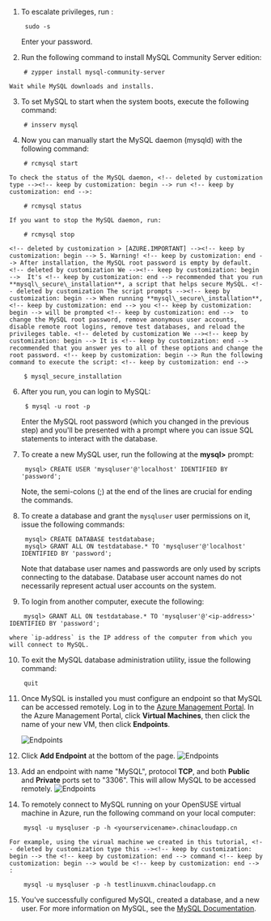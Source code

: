
1. To escalate privileges, <!-- deleted by customization type --><!-- keep by customization: begin --> run <!-- keep by customization: end -->:

		sudo -s

	Enter your password.

<!-- deleted by customization
2. To install MySQL Community Server edition, type:
-->
<!-- keep by customization: begin -->
2. Run the following command to install MySQL Community Server edition:
<!-- keep by customization: end -->

		# zypper install mysql-community-server

	Wait while MySQL downloads and installs.
<!-- deleted by customization

3. To set MySQL to start when the system boots, type:
-->
<!-- keep by customization: begin -->
3. To set MySQL to start when the system boots, execute the following command:
<!-- keep by customization: end -->

		# insserv mysql
<!-- deleted by customization

4. Start the MySQL daemon (mysqld) manually with this command:
-->
<!-- keep by customization: begin -->
4. Now you can manually start the MySQL daemon (mysqld) with the following command:
<!-- keep by customization: end -->

		# rcmysql start

	To check the status of the MySQL daemon, <!-- deleted by customization type --><!-- keep by customization: begin --> run <!-- keep by customization: end -->:

		# rcmysql status

<!-- deleted by customization
	To stop the MySQL daemon, type:
-->
<!-- keep by customization: begin -->
	If you want to stop the MySQL daemon, run:
<!-- keep by customization: end -->

		# rcmysql stop

	<!-- deleted by customization > [AZURE.IMPORTANT] --><!-- keep by customization: begin --> 5. Warning! <!-- keep by customization: end --> After installation, the MySQL root password is empty by default. <!-- deleted by customization We --><!-- keep by customization: begin -->  It's <!-- keep by customization: end --> recommended that you run **mysql\_secure\_installation**, a script that helps secure MySQL. <!-- deleted by customization The script prompts --><!-- keep by customization: begin --> When running **mysql\_secure\_installation**, <!-- keep by customization: end --> you <!-- keep by customization: begin --> will be prompted <!-- keep by customization: end -->  to change the MySQL root password, remove anonymous user accounts, disable remote root logins, remove test databases, and reload the privileges table. <!-- deleted by customization We --><!-- keep by customization: begin --> It is <!-- keep by customization: end --> recommended that you answer yes to all of these options and change the root password. <!-- keep by customization: begin --> Run the following command to execute the script: <!-- keep by customization: end -->  
<!-- deleted by customization

5. Type this to run the script MySQL installation script:
-->

		$ mysql_secure_installation

6. After you run, you can <!-- deleted by customization log in --><!-- keep by customization: begin --> login <!-- keep by customization: end --> to MySQL:

		$ mysql -u root -p

	Enter the MySQL root password (which you changed in the previous step) and you'll be presented with a prompt where you can issue SQL statements to interact with the database.

7. To create a new MySQL user, run the following at the **mysql>** prompt:

		mysql> CREATE USER 'mysqluser'@'localhost' IDENTIFIED BY 'password';

	Note, the semi-colons (;) at the end of the lines are crucial for ending the commands.

8. To create a database and grant the `mysqluser` user permissions on it, issue the following commands:

		mysql> CREATE DATABASE testdatabase;
		mysql> GRANT ALL ON testdatabase.* TO 'mysqluser'@'localhost' IDENTIFIED BY 'password';

	Note that database user names and passwords are only used by scripts connecting to the database.  Database user account names do not necessarily represent actual user accounts on the system.

<!-- deleted by customization
9. To log in from another computer, type:
-->
<!-- keep by customization: begin -->
9. To login from another computer, execute the following:
<!-- keep by customization: end -->

		mysql> GRANT ALL ON testdatabase.* TO 'mysqluser'@'<ip-address>' IDENTIFIED BY 'password';

	where `ip-address` is the IP address of the computer from which you will connect to MySQL.
<!-- deleted by customization

10. To exit the MySQL database administration utility, type:
-->
<!-- keep by customization: begin -->
	
10. To exit the MySQL database administration utility, issue the following command:
<!-- keep by customization: end -->

		quit

<!-- deleted by customization
11. After MySQL is installed, you'll need to configure an endpoint to access MySQL remotely. Log in to the [Azure  Portal][AzurePortal]. Click **Virtual Machines**, click the name of your new virtual machine, and then click **Endpoints**.

12. Click **Add** at the bottom of the page.

13. Add an endpoint named "MySQL" with protocol **TCP**, and **Public** and **Private** ports set to "3306".

14. To remotely connect to the virtual machine from your computer, type:
-->
<!-- keep by customization: begin -->
11. Once MySQL is installed you must configure an endpoint so that MySQL can be accessed remotely. Log in to the [Azure Management Portal][AzurePreviewPortal]. In the Azure Management Portal, click **Virtual Machines**, then click the name of your new VM, then click **Endpoints**.

	![Endpoints][Image7]

12. Click **Add Endpoint** at the bottom of the page.
	![Endpoints][Image8]

13. Add an endpoint with name "MySQL", protocol **TCP**, and both **Public** and **Private** ports set to "3306". This will allow MySQL to be accessed remotely.
	![Endpoints][Image9]

14. To remotely connect to MySQL running on your OpenSUSE virtual machine in Azure, run the following command on your local computer:
<!-- keep by customization: end -->

		mysql -u mysqluser -p -h <yourservicename>.chinacloudapp.cn

	For example, using the virual machine we created in this tutorial, <!-- deleted by customization type this --><!-- keep by customization: begin --> the <!-- keep by customization: end --> command <!-- keep by customization: begin --> would be <!-- keep by customization: end --> :

		mysql -u mysqluser -p -h testlinuxvm.chinacloudapp.cn

<!-- keep by customization: begin -->
15. You've successfully configured MySQL, created a database, and a new user.  For more information on MySQL, see the [MySQL Documentation][MySQLDocs].	

<!-- keep by customization: end -->
[MySQLDocs]: http://dev.mysql.com/doc/
<!-- deleted by customization
[AzurePortal]: http://manage.windowsazure.cn

-->
<!-- keep by customization: begin -->
[AzurePreviewPortal]: http://manage.windowsazure.cn
[Image7]: ./media/install-and-run-mysql-on-opensuse-vm/LinuxVmAddEndpoint.png
[Image8]: ./media/install-and-run-mysql-on-opensuse-vm/LinuxVmAddEndpoint2.png
<!-- keep by customization: end -->
[Image9]: ./media/install-and-run-mysql-on-opensuse-vm/LinuxVmAddEndpointMySQL.png
